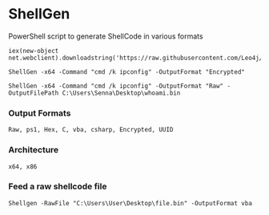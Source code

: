 # ShellGen

PowerShell script to generate ShellCode in various formats

```
iex(new-object net.webclient).downloadstring('https://raw.githubusercontent.com/Leo4j/ShellGen/main/ShellGen.ps1')
```
```
ShellGen -x64 -Command "cmd /k ipconfig" -OutputFormat "Encrypted"
```
```
ShellGen -x64 -Command "cmd /k ipconfig" -OutputFormat "Raw" -OutputFilePath C:\Users\Senna\Desktop\whoami.bin
```

### Output Formats

```
Raw, ps1, Hex, C, vba, csharp, Encrypted, UUID
```

### Architecture

```
x64, x86
```

### Feed a raw shellcode file

```
Shellgen -RawFile "C:\Users\User\Desktop\file.bin" -OutputFormat vba
```
